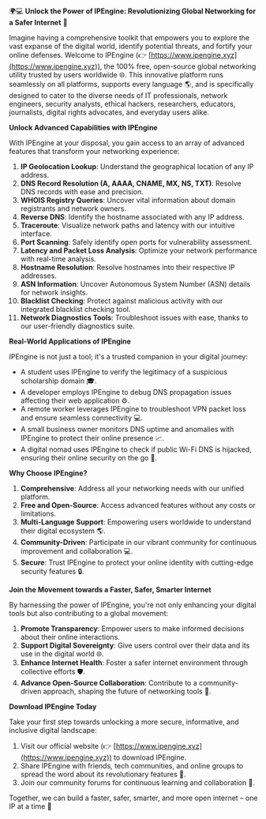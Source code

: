 🌍💻 **Unlock the Power of IPEngine: Revolutionizing Global Networking for a Safer Internet** 🚀

Imagine having a comprehensive toolkit that empowers you to explore the vast expanse of the digital world, identify potential threats, and fortify your online defenses. Welcome to IPEngine (👉 [https://www.ipengine.xyz](https://www.ipengine.xyz)), the 100% free, open-source global networking utility trusted by users worldwide 🌐. This innovative platform runs seamlessly on all platforms, supports every language 🌎, and is specifically designed to cater to the diverse needs of IT professionals, network engineers, security analysts, ethical hackers, researchers, educators, journalists, digital rights advocates, and everyday users alike.

**Unlock Advanced Capabilities with IPEngine**

With IPEngine at your disposal, you gain access to an array of advanced features that transform your networking experience:

1.  **IP Geolocation Lookup**: Understand the geographical location of any IP address.
2.  **DNS Record Resolution (A, AAAA, CNAME, MX, NS, TXT)**: Resolve DNS records with ease and precision.
3.  **WHOIS Registry Queries**: Uncover vital information about domain registrants and network owners.
4.  **Reverse DNS**: Identify the hostname associated with any IP address.
5.  **Traceroute**: Visualize network paths and latency with our intuitive interface.
6.  **Port Scanning**: Safely identify open ports for vulnerability assessment.
7.  **Latency and Packet Loss Analysis**: Optimize your network performance with real-time analysis.
8.  **Hostname Resolution**: Resolve hostnames into their respective IP addresses.
9.  **ASN Information**: Uncover Autonomous System Number (ASN) details for network insights.
10. **Blacklist Checking**: Protect against malicious activity with our integrated blacklist checking tool.
11. **Network Diagnostics Tools**: Troubleshoot issues with ease, thanks to our user-friendly diagnostics suite.

**Real-World Applications of IPEngine**

IPEngine is not just a tool; it's a trusted companion in your digital journey:

*   A student uses IPEngine to verify the legitimacy of a suspicious scholarship domain 🎓.
*   A developer employs IPEngine to debug DNS propagation issues affecting their web application ⚙️.
*   A remote worker leverages IPEngine to troubleshoot VPN packet loss and ensure seamless connectivity 💻.
*   A small business owner monitors DNS uptime and anomalies with IPEngine to protect their online presence 📈.
*   A digital nomad uses IPEngine to check if public Wi-Fi DNS is hijacked, ensuring their online security on the go 🚀.

**Why Choose IPEngine?**

1.  **Comprehensive**: Address all your networking needs with our unified platform.
2.  **Free and Open-Source**: Access advanced features without any costs or limitations.
3.  **Multi-Language Support**: Empowering users worldwide to understand their digital ecosystem 🌎.
4.  **Community-Driven**: Participate in our vibrant community for continuous improvement and collaboration 💻.
5.  **Secure**: Trust IPEngine to protect your online identity with cutting-edge security features 🔒.

**Join the Movement towards a Faster, Safer, Smarter Internet**

By harnessing the power of IPEngine, you're not only enhancing your digital tools but also contributing to a global movement:

1.  **Promote Transparency**: Empower users to make informed decisions about their online interactions.
2.  **Support Digital Sovereignty**: Give users control over their data and its use in the digital world 🌐.
3.  **Enhance Internet Health**: Foster a safer internet environment through collective efforts 🛡️.
4.  **Advance Open-Source Collaboration**: Contribute to a community-driven approach, shaping the future of networking tools 🔑.

**Download IPEngine Today**

Take your first step towards unlocking a more secure, informative, and inclusive digital landscape:

1.  Visit our official website (👉 [https://www.ipengine.xyz](https://www.ipengine.xyz)) to download IPEngine.
2.  Share IPEngine with friends, tech communities, and online groups to spread the word about its revolutionary features 📢.
3.  Join our community forums for continuous learning and collaboration 🤝.

Together, we can build a faster, safer, smarter, and more open internet – one IP at a time 🔌